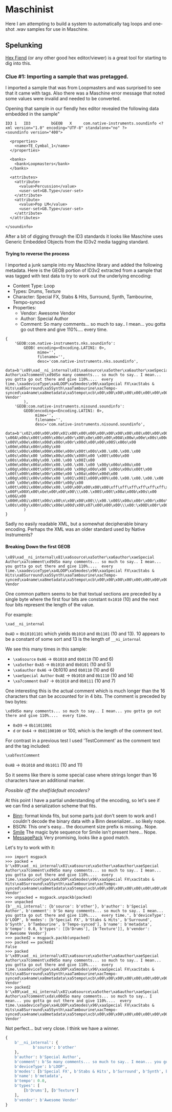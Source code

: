# Maschinist

Here I am attempting to build a system to automatically tag loops and one-shot
.wav samples for use in Maschine.

## Spelunking

[Hex Fiend](https://hexfiend.com) (or any other good hex editor/viewer) is a
great tool for starting to dig into this.

### Clue #1: Importing a sample that was pretagged.

I imported a sample that was from Loopmasters and was surprised to see that
it came with tags.  Also there was a Maschine error message that noted some
values were invalid and needed to be converted.

Opening that sample in our fiendly hex editor revealed the following data 
embedded in the sample"

```
ID3 ì   ID3     	bGEOB   X     com.native-instruments.soundinfo <?xml version="1.0" encoding="UTF-8" standalone="no" ?>
<soundinfo version="400">

  <properties>
	<name>TE_Cymbal_1</name>
  </properties>

  <banks>
	<bank>Loopmasters</bank>
  </banks>

  <attributes>
	<attribute>
	  <value>Percussion</value>
	  <user-set>GB.Type</user-set>
	</attribute>
	<attribute>
	  <value>Pop LM</value>
	  <user-set>GB.Type</user-set>
	</attribute>
  </attributes>

</soundinfo>
```

After a bit of digging through the ID3 standards it looks like Maschine uses 
Generic Embedded Objects from the ID3v2 media tagging standard.  

#### Trying to reverse the process

I imported a junk sample into my Maschine library and added the following
metadata. Here is the GEOB portion of ID3v2 extracted from a sample that was
tagged with test data to try to work out the underlying encoding:

* Content Type: Loop
* Types: Drums, Texture
* Character: Special FX, Stabs & Hits, Surround, Synth, Tambourine, Tempo-synced
* Properties:
	* Vendor: Awesome Vendor
	* Author: Special Author
	* Comment: So many comments... so much to say.. I mean... you gotta go out there and give 110%....  every time.

```
{
	'GEOB:com.native-instruments.nks.soundinfo': 
		GEOB( encoding=<Encoding.LATIN1: 0>, 
			  mime='', 
			  filename='', 
			  desc='com.native-instruments.nks.soundinfo', 
			  data=b'\x89\xad__ni_internal\x81\xa6source\xa5other\xa6author\xaeSpecial Author\xa7comment\xd9dSo many comments... so much to say.. I mean... you gotta go out there and give 110%....  every time.\xaadeviceType\xa4LOOP\xa5modes\x96\xaaSpecial FX\xacStabs & Hits\xa8Surround\xa5Synth\xaaTambourine\xacTempo-synced\xa4name\xa8metadata\xa5tempo\xcb\x00\x00\x00\x00\x00\x00\x00\x00\xa5types\x92\x91\xa5Drums\x91\xa7Texture\xa6vendor\xaeAwesome Vendor'
		), 
	'GEOB:com.native-instruments.nisound.soundinfo': 
		GEOB(encoding=<Encoding.LATIN1: 0>, 
			 mime='', 
			 filename='', 
			 desc='com.native-instruments.nisound.soundinfo', 
			 data=b'\x02\x00\x00\x00\x01\x00\x00\x00\x00\x00\x00\x00\x08\x00\x00\x00m\x00e\x00t\x00a\x00d\x00a\x00t\x00a\x00\x0e\x00\x00\x00S\x00p\x00e\x00c\x00i\x00a\x00l\x00 \x00A\x00u\x00t\x00h\x00o\x00r\x00\x0e\x00\x00\x00A\x00w\x00e\x00s\x00o\x00m\x00e\x00 \x00V\x00e\x00n\x00d\x00o\x00r\x00d\x00\x00\x00S\x00o\x00 \x00m\x00a\x00n\x00y\x00 \x00c\x00o\x00m\x00m\x00e\x00n\x00t\x00s\x00.\x00.\x00.\x00 \x00s\x00o\x00 \x00m\x00u\x00c\x00h\x00 \x00t\x00o\x00 \x00s\x00a\x00y\x00.\x00.\x00 \x00I\x00 \x00m\x00e\x00a\x00n\x00.\x00.\x00.\x00 \x00y\x00o\x00u\x00 \x00g\x00o\x00t\x00t\x00a\x00 \x00g\x00o\x00 \x00o\x00u\x00t\x00 \x00t\x00h\x00e\x00r\x00e\x00 \x00a\x00n\x00d\x00 \x00g\x00i\x00v\x00e\x00 \x001\x001\x000\x00%\x00.\x00.\x00.\x00.\x00 \x00 \x00e\x00v\x00e\x00r\x00y\x00 \x00t\x00i\x00m\x00e\x00.\x00\x00\x00\x00\x00\xff\xff\xff\xff\xff\xff\xff\xff\x00\x00\x00\x00\x00\x00\x00\x00\x00\x00\x00\x00\x00\x00\x00\x00\x04\x00\x00\x00\x01\x00\x00\x00\x00\x00\x00\x00\x08\x00\x00\x00\x0c\x00\x00\x00\\\x00.\x00S\x00p\x00e\x00c\x00i\x00a\x00l\x00 \x00F\x00X\x00\x0e\x00\x00\x00\\\x00.\x00S\x00t\x00a\x00b\x00s\x00 \x00&\x00 \x00H\x00i\x00t\x00s\x00\n\x00\x00\x00\\\x00.\x00S\x00u\x00r\x00r\x00o\x00u\x00n\x00d\x00\x07\x00\x00\x00\\\x00.\x00S\x00y\x00n\x00t\x00h\x00\x0c\x00\x00\x00\\\x00.\x00T\x00a\x00m\x00b\x00o\x00u\x00r\x00i\x00n\x00e\x00\x0e\x00\x00\x00\\\x00.\x00T\x00e\x00m\x00p\x00o\x00-\x00s\x00y\x00n\x00c\x00e\x00d\x00\x07\x00\x00\x00\\\x00:\x00D\x00r\x00u\x00m\x00s\x00\t\x00\x00\x00\\\x00:\x00T\x00e\x00x\x00t\x00u\x00r\x00e\x00\x00\x00\x00\x00\x07\x00\x00\x00\x07\x00\x00\x00\\\x00@\x00c\x00o\x00l\x00o\x00r\x00\x01\x00\x00\x000\x00\x11\x00\x00\x00\\\x00@\x00d\x00e\x00v\x00i\x00c\x00e\x00t\x00y\x00p\x00e\x00f\x00l\x00a\x00g\x00s\x00\x01\x00\x00\x008\x00\x0b\x00\x00\x00\\\x00@\x00s\x00o\x00u\x00n\x00d\x00t\x00y\x00p\x00e\x00\x01\x00\x00\x000\x00\x07\x00\x00\x00\\\x00@\x00t\x00e\x00m\x00p\x00o\x00\x01\x00\x00\x000\x00\x06\x00\x00\x00\\\x00@\x00v\x00e\x00r\x00l\x00\x06\x00\x00\x001\x00.\x007\x00.\x001\x004\x00\x06\x00\x00\x00\\\x00@\x00v\x00e\x00r\x00m\x00\x06\x00\x00\x001\x00.\x007\x00.\x001\x004\x00\x07\x00\x00\x00\\\x00@\x00v\x00i\x00s\x00i\x00b\x00\x01\x00\x00\x000\x00'
		)
}
```

Sadly no easily readable XML, but a somewhat decipherable binary encoding.
Perhaps the XML was an older standard used by Native Instruments?

#### Breaking Down the first GEOB

```
\x89\xad__ni_internal\x81\xa6source\xa5other\xa6author\xaeSpecial Author\xa7comment\xd9dSo many comments... so much to say.. I mean... you gotta go out there and give 110%....  every time.\xaadeviceType\xa4LOOP\xa5modes\x96\xaaSpecial FX\xacStabs & Hits\xa8Surround\xa5Synth\xaaTambourine\xacTempo-synced\xa4name\xa8metadata\xa5tempo\xcb\x00\x00\x00\x00\x00\x00\x00\x00\xa5types\x92\x91\xa5Drums\x91\xa7Texture\xa6vendor\xaeAwesome Vendor
```

One common pattern seems to be that textual sections are preceded by a single 
byte where the first four bits are constant `0x1010` (10) and the next four bits
represent the length of the value.

For example:

`\xad__ni_internal`

`0xAD` = `0b10101101` which yields `0b1010` and `0b1101` (10 and 13).  10 appears to be
a constant of some sort and 13 is the length of `__ni_internal`

We see this many times in this sample:

* `\xa6source` `0xA6` -> `0b1010` and `0b0110` (10 and 6)
* `\xa5other` `0xA5` -> `0b1010` and `0b0101` (10 and 5)
* `\xa6author` `0xA6` -> 0b1010 and `0b0110` (10 and 6)
* `\xaeSpecial Author` `0xAE` -> `0b1010` and `0b1110` (10 and 14)
* `\xa7comment` `0xA7` -> `0b1010` and `0b0111` (10 and 7)

One interesting this is the actual comment which is much longer than the 16 
characters that can be accounted for in 4 bits. The comment is preceded by two
bytes:

`\xd9dSo many comments... so much to say.. I mean... you gotta go out there and give 110%....  every time.`

* `0xD9` -> `0b11011001`
* `d` or `0x64` -> `0b01100100` or 100, which is the length of the comment text.

For contrast in a previous test I used 'TestComment' as the comment text and
the tag included:

`\xabTestComment`

`0xAB` -> `0b1010` and `0b1011`  (10 and 11)

So it seems like there is some special case where strings longer than 16 
characters have an additional marker.

*Possible off the shelf/default encoders?*

At this point I have a partial understanding of the encoding, so let's see if
we can find a serialization scheme that fits. 

* [Binn](https://github.com/liteserver/binn/blob/master/spec.md):  format kinda fits, but some parts just don't seem to work and I couldn't decode the binary data with a Binn deserializer...  so likely nope.
* BSON: This one's easy...  the document size prefix is missing.. Nope.
* [Smile](https://github.com/FasterXML/smile-format-specification/blob/master/smile-specification.md) The magic byte sequence for Smile isn't present here... Nope.
* [MessagePack](https://github.com/msgpack/msgpack/blob/master/spec.md) Very promising, looks like a good match.

Let's try to work with it:

```
>>> import msgpack
>>> packed = b'\x89\xad__ni_internal\x81\xa6source\xa5other\xa6author\xaeSpecial Author\xa7comment\xd9dSo many comments... so much to say.. I mean... you gotta go out there and give 110%....  every time.\xaadeviceType\xa4LOOP\xa5modes\x96\xaaSpecial FX\xacStabs & Hits\xa8Surround\xa5Synth\xaaTambourine\xacTempo-synced\xa4name\xa8metadata\xa5tempo\xcb\x00\x00\x00\x00\x00\x00\x00\x00\xa5types\x92\x91\xa5Drums\x91\xa7Texture\xa6vendor\xaeAwesome Vendor'
>>> unpacked = msgpack.unpackb(packed)
>>> unpacked
{b'__ni_internal': {b'source': b'other'}, b'author': b'Special Author', b'comment': b'So many comments... so much to say.. I mean... you gotta go out there and give 110%....  every time.', b'deviceType': b'LOOP', b'modes': [b'Special FX', b'Stabs & Hits', b'Surround', b'Synth', b'Tambourine', b'Tempo-synced'], b'name': b'metadata', b'tempo': 0.0, b'types': [[b'Drums'], [b'Texture']], b'vendor': b'Awesome Vendor'}
>>> packed2 = msgpack.packb(unpacked)
>>> packed == packed2
False
>>> packed
b'\x89\xad__ni_internal\x81\xa6source\xa5other\xa6author\xaeSpecial Author\xa7comment\xd9dSo many comments... so much to say.. I mean... you gotta go out there and give 110%....  every time.\xaadeviceType\xa4LOOP\xa5modes\x96\xaaSpecial FX\xacStabs & Hits\xa8Surround\xa5Synth\xaaTambourine\xacTempo-synced\xa4name\xa8metadata\xa5tempo\xcb\x00\x00\x00\x00\x00\x00\x00\x00\xa5types\x92\x91\xa5Drums\x91\xa7Texture\xa6vendor\xaeAwesome Vendor'
>>> packed2
b'\x89\xad__ni_internal\x81\xa6source\xa5other\xa6author\xaeSpecial Author\xa7comment\xda\x00dSo many comments... so much to say.. I mean... you gotta go out there and give 110%....  every time.\xaadeviceType\xa4LOOP\xa5modes\x96\xaaSpecial FX\xacStabs & Hits\xa8Surround\xa5Synth\xaaTambourine\xacTempo-synced\xa4name\xa8metadata\xa5tempo\xcb\x00\x00\x00\x00\x00\x00\x00\x00\xa5types\x92\x91\xa5Drums\x91\xa7Texture\xa6vendor\xaeAwesome Vendor'
```

Not perfect... but very close.  I think we have a winner.

```python
{
	b'__ni_internal': {
			b'source': b'other'
	}, 
	b'author': b'Special Author', 
	b'comment': b'So many comments... so much to say.. I mean... you gotta go out there and give 110%....  every time.', 
	b'deviceType': b'LOOP', 
	b'modes': [b'Special FX', b'Stabs & Hits', b'Surround', b'Synth', b'Tambourine', b'Tempo-synced'], 
	b'name': b'metadata', 
	b'tempo': 0.0, 
	b'types': [
		[b'Drums'], [b'Texture']
	], 
	b'vendor': b'Awesome Vendor'
}
```
